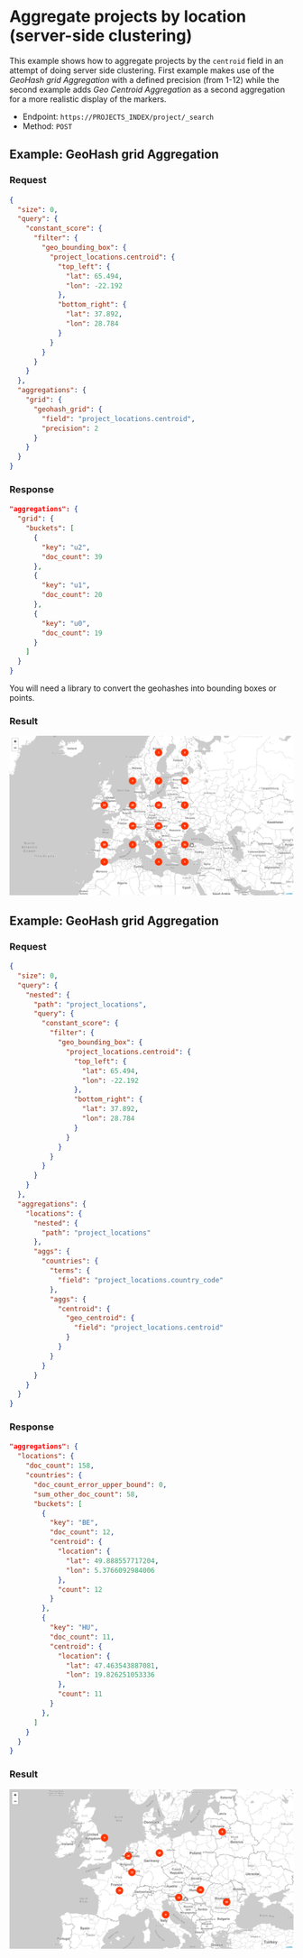 # Aggregate projects by location (server-side clustering)

This example shows how to aggregate projects by the `centroid` field in an attempt of doing server side clustering.
First example makes use of the _GeoHash grid Aggregation_ with a defined precision (from 1-12)
while the second example adds _Geo Centroid Aggregation_ as a second aggregation for a more realistic display of the markers.

* Endpoint: `https://PROJECTS_INDEX/project/_search`
* Method: `POST`

## Example: GeoHash grid Aggregation

### Request

```json
{
  "size": 0,
  "query": {
    "constant_score": {
      "filter": {
        "geo_bounding_box": {
          "project_locations.centroid": {
            "top_left": {
              "lat": 65.494,
              "lon": -22.192
            },
            "bottom_right": {
              "lat": 37.892,
              "lon": 28.784
            }
          }
        }
      }
    }
  },
  "aggregations": {
    "grid": {
      "geohash_grid": {
        "field": "project_locations.centroid",
        "precision": 2
      }
    }
  }
}
```

### Response

```json
"aggregations": {
  "grid": {
    "buckets": [
      {
        "key": "u2",
        "doc_count": 39
      },
      {
        "key": "u1",
        "doc_count": 20
      },
      {
        "key": "u0",
        "doc_count": 19
      }
    ]
  }
}
```

You will need a library to convert the geohashes into bounding boxes or points.

### Result

![GeoHash grid Aggregation](./aggregation_geohash.gif)

## Example: GeoHash grid Aggregation

### Request

```json
{
  "size": 0,
  "query": {
    "nested": {
      "path": "project_locations",
      "query": {
        "constant_score": {
          "filter": {
            "geo_bounding_box": {
              "project_locations.centroid": {
                "top_left": {
                  "lat": 65.494,
                  "lon": -22.192
                },
                "bottom_right": {
                  "lat": 37.892,
                  "lon": 28.784
                }
              }
            }
          }
        }
      }
    }
  },
  "aggregations": {
    "locations": {
      "nested": {
        "path": "project_locations"
      },
      "aggs": {
        "countries": {
          "terms": {
            "field": "project_locations.country_code"
          },
          "aggs": {
            "centroid": {
              "geo_centroid": {
                "field": "project_locations.centroid"
              }
            }
          }
        }
      }
    }
  }
}
```

### Response

```json
"aggregations": {
  "locations": {
    "doc_count": 158,
    "countries": {
      "doc_count_error_upper_bound": 0,
      "sum_other_doc_count": 58,
      "buckets": [
        {
          "key": "BE",
          "doc_count": 12,
          "centroid": {
            "location": {
              "lat": 49.888557717204,
              "lon": 5.3766092984006
            },
            "count": 12
          }
        },
        {
          "key": "HU",
          "doc_count": 11,
          "centroid": {
            "location": {
              "lat": 47.463543887081,
              "lon": 19.826251053336
            },
            "count": 11
          }
        },
      ]
    }
  }
}
```

### Result

![GeoHash grid Aggregation](./aggregation_centroid.gif)
